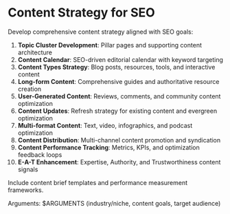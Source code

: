 # Content Strategy for SEO

Develop comprehensive content strategy aligned with SEO goals:

1. **Topic Cluster Development**: Pillar pages and supporting content architecture
2. **Content Calendar**: SEO-driven editorial calendar with keyword targeting
3. **Content Types Strategy**: Blog posts, resources, tools, and interactive content
4. **Long-form Content**: Comprehensive guides and authoritative resource creation
5. **User-Generated Content**: Reviews, comments, and community content optimization
6. **Content Updates**: Refresh strategy for existing content and evergreen optimization
7. **Multi-format Content**: Text, video, infographics, and podcast optimization
8. **Content Distribution**: Multi-channel content promotion and syndication
9. **Content Performance Tracking**: Metrics, KPIs, and optimization feedback loops
10. **E-A-T Enhancement**: Expertise, Authority, and Trustworthiness content signals

Include content brief templates and performance measurement frameworks.

Arguments: $ARGUMENTS (industry/niche, content goals, target audience)
